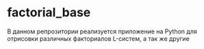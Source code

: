 # factorial_base
В данном репрозитории реализуется приложение на Python для отрисовки различных факториалов L-систем, а так же другие
